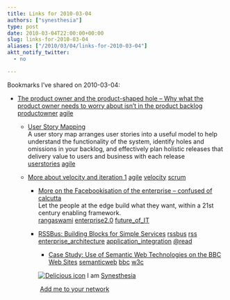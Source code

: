 ```yaml
---
title: Links for 2010-03-04
authors: ["synesthesia"]
type: post
date: 2010-03-04T22:00:00+00:00
slug: links-for-2010-03-04 
aliases: ["/2010/03/04/links-for-2010-03-04"]
aktt_notify_twitter:
  - no

---
```

Bookmarks I&#8217;ve shared on 2010-03-04:

  * [The product owner and the product-shaped hole &#8211; Why what the product owner needs to worry about isn&#8217;t in the product backlog][1] 
    [productowner][2] [agile][3] </li> 
    
      * [User Story Mapping][4]  
        A user story map arranges user stories into a useful model to help understand the functionality of the system, identify holes and omissions in your backlog, and effectively plan holistic releases that delivery value to users and business with each release  
        [userstories][5] [agile][3] 
      * [More about velocity and iteration 1][6] 
        [agile][3] [velocity][7] [scrum][8] </li> 
        
          * [More on the Facebookisation of the enterprise &ndash; confused of calcutta][9]  
            Let the people at the edge build what they want, within a 21st century enabling framework.  
            [rangaswami][10] [enterprise2.0][11] [future\_of\_IT][12] 
          * [RSSBus: Building Blocks for Simple Services][13] 
            [rssbus][14] [rss][15] [enterprise_architecture][16] [application_integration][17] [@read][18] </li> 
            
              * [Case Study: Use of Semantic Web Technologies on the BBC Web Sites][19] 
                [semanticweb][20] [bbc][21] [w3c][22] </li> </ul> 
                
                <p class="deliciouslink">
                  <a href="https://del.icio.us/synesthesia" title="See all my bookmarks on del.icio.us"><img src="https://www.synesthesia.co.uk/images/deliciousicon.jpg" alt="Delicious icon" /></a>&nbsp;I am <a href="https://del.icio.us/synesthesia" title="See all my bookmarks on del.icio.us">Synesthesia</a>
                </p>
                
                <p class="deliciouslink">
                  <a href="https://del.icio.us/network?add=synesthesia" title="Add me to your del.icio.us network"><img src="https://www.synesthesia.co.uk/images/add.gif" alt="" /></a>&nbsp;<a href="https://del.icio.us/network?add=synesthesia" title="Add me to your del.icio.us network">Add me to your network</a>
                </p>

 [1]: https://www.agileproductdesign.com/blog/2009/product_owner_and_problem_shaped_hole.html
 [2]: https://delicious.com/synesthesia/productowner
 [3]: https://delicious.com/synesthesia/agile
 [4]: https://www.agileproductdesign.com/presentations/user_story_mapping/index.html
 [5]: https://delicious.com/synesthesia/userstories
 [6]: https://dnicolet1.tripod.com/agile/index.blog?entry_id=1989462
 [7]: https://delicious.com/synesthesia/velocity
 [8]: https://delicious.com/synesthesia/scrum
 [9]: https://confusedofcalcutta.com/2010/01/07/more-on-the-facebookisation-of-the-enterprise
 [10]: https://delicious.com/synesthesia/rangaswami
 [11]: https://delicious.com/synesthesia/enterprise2.0
 [12]: https://delicious.com/synesthesia/future_of_IT
 [13]: https://www.rssbus.com/default.aspx
 [14]: https://delicious.com/synesthesia/rssbus
 [15]: https://delicious.com/synesthesia/rss
 [16]: https://delicious.com/synesthesia/enterprise_architecture
 [17]: https://delicious.com/synesthesia/application_integration
 [18]: https://delicious.com/synesthesia/%40read
 [19]: https://www.w3.org/2001/sw/sweo/public/UseCases/BBC
 [20]: https://delicious.com/synesthesia/semanticweb
 [21]: https://delicious.com/synesthesia/bbc
 [22]: https://delicious.com/synesthesia/w3c
